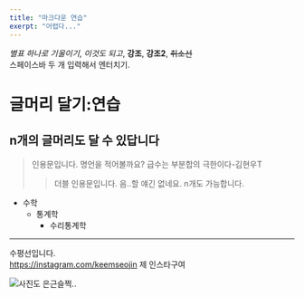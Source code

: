 ```yaml
---
title: "마크다운 연습"
exerpt: "어렵다..."
---
```

*별표 하나로 기울이기*, _이것도 되고_, **강조**, __강조2__, ~~취소선~~  
스페이스바 두 개 입력해서 엔터치기.  
# 글머리 달기:연습  
## n개의 글머리도 달 수 있답니다  
>인용문입니다. 명언을 적어볼까요? 급수는 부분합의 극한이다-김현우T  
>>더블 인용문입니다. 음..할 얘긴 없네요. n개도 가능합니다.  
- 수학
  - 통계학
    - 수리통계학

***
수평선입니다.  
<https://instagram.com/keemseojin> 제 인스타구여  
  
![사진도 은근슬쩍..](https://keemseojin.github.io/assets/images/σ.png)
